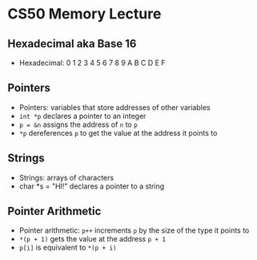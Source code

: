 # CS50 Memory Lecture

## Hexadecimal aka Base 16

- Hexadecimal: 0 1 2 3 4 5 6 7 8 9 A B C D E F

## Pointers

- Pointers: variables that store addresses of other variables
- `int *p` declares a pointer to an integer
- `p = &n` assigns the address of `n` to `p`
- `*p` dereferences `p` to get the value at the address it points to

## Strings

- Strings: arrays of characters
- char *s = "HI!" declares a pointer to a string

## Pointer Arithmetic

- Pointer arithmetic: `p++` increments `p` by the size of the type it points to
- `*(p + 1)` gets the value at the address `p + 1`
-  `p[i]` is equivalent to `*(p + i)`

